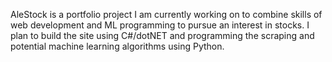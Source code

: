 AleStock is a portfolio project I am currently working on to combine skills of web development and ML programming to pursue an interest in stocks.
I plan to build the site using C#/dotNET and programming the scraping and potential machine learning algorithms using Python.
